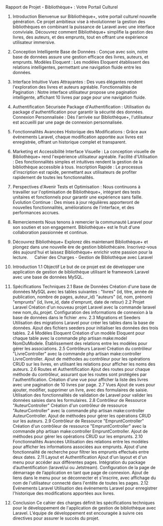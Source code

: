 Rapport de Projet - Bibliothèque+ : Votre Portail Culturel
1. Introduction
Bienvenue sur Bibliothèque+, votre portail culturel nouvelle génération. Ce projet ambitieux vise à révolutionner la gestion des bibliothèques en combinant la puissance de Laravel avec une interface conviviale. Découvrez comment Bibliothèque+ simplifie la gestion des livres, des auteurs, et des emprunts, tout en offrant une expérience utilisateur immersive.

2. Conception Intelligente
Base de Données : Conçue avec soin, notre base de données assure une gestion efficace des livres, auteurs, et emprunts.
Modèles Eloquent : Les modèles Eloquent établissent des relations intelligentes, permettant une navigation fluide entre les données.
3. Interface Intuitive
Vues Attrayantes : Des vues élégantes rendent l'exploration des livres et auteurs agréable.
Fonctionnalités de Pagination : Notre interface utilisateur propose une pagination intelligente, affichant 10 livres par page pour une navigation fluide.
4. Authentification Sécurisée
Package d'Authentification : Utilisation du package d'authentification pour garantir la sécurité des données.
Connexion Personnalisée : Dès l'arrivée sur Bibliothèque+, l'utilisateur est accueilli par une page de connexion personnalisée.
5. Fonctionnalités Avancées
Historique des Modifications : Grâce aux événements Laravel, chaque modification apportée aux livres est enregistrée, offrant un historique complet et transparent.
6. Marketing et Accessibilité
Interface Visuelle : La conception visuelle de Bibliothèque+ rend l'expérience utilisateur agréable.
Facilité d'Utilisation : Des fonctionnalités simples et intuitives rendent la gestion de la bibliothèque accessible à tous.
Inscription Rapide : Le processus d'inscription est rapide, permettant aux utilisateurs de profiter rapidement de toutes les fonctionnalités.
7. Perspectives d'Avenir
Tests et Optimisation : Nous continuons à travailler sur l'optimisation de Bibliothèque+, intégrant des tests unitaires et fonctionnels pour garantir une expérience sans faille.
Évolution Continue : Des mises à jour régulières apporteront de nouvelles fonctionnalités, améliorations de l'interface, et des performances accrues.
8. Remerciements
Nous tenons à remercier la communauté Laravel pour son soutien et son engagement. Bibliothèque+ est le fruit d'une collaboration passionnée et continue.

9. Découvrez Bibliothèque+
Explorez dès maintenant Bibliothèque+ et plongez dans une nouvelle ère de gestion bibliothécaire. Inscrivez-vous dès aujourd'hui et laissez Bibliothèque+ enrichir votre passion pour la lecture.
 
Cahier des Charges - Gestion de Bibliothèque avec Laravel
1. Introduction
1.1 Objectif
Le but de ce projet est de développer une application de gestion de bibliothèque utilisant le framework Laravel avec une base de données MySQL.

2. Spécifications Techniques
2.1 Base de Données
Création d'une base de données MySQL avec les tables suivantes :
"livres" (id, titre, année de publication, nombre de pages, auteur_id)
"auteurs" (id, nom, prénom)
"emprunts" (id, livre_id, date d'emprunt, date de retour)
2.2 Projet Laravel
Création d'un nouveau projet Laravel avec la commande laravel new nom_du_projet.
Configuration des informations de connexion à la base de données dans le fichier .env.
2.3 Migrations et Seeders
Utilisation des migrations Laravel pour créer les tables dans la base de données.
Ajout des fichiers seeders pour initialiser les données des trois tables.
2.4 Modèles Eloquent
Création d'un modèle Eloquent pour chaque table avec la commande php artisan make:model NomDuModele.
Établissement des relations entre les modèles pour gérer les associations.
2.5 Contrôleurs Laravel
Création du contrôleur "LivreController" avec la commande php artisan make:controller LivreController.
Ajout de méthodes au contrôleur pour les opérations CRUD sur les livres, en utilisant les relations pour afficher les noms des auteurs.
2.6 Routes et Authentification
Ajout des routes pour chaque méthode du contrôleur, assurant que les routes sont protégées par l'authentification.
Création d'une vue pour afficher la liste des livres avec une pagination de 10 livres par page.
2.7 Vues
Ajout de vues pour ajouter, modifier, supprimer un livre, avec des formulaires de saisie.
Utilisation des fonctionnalités de validation de Laravel pour valider les données saisies dans les formulaires.
2.8 Contrôleur de Ressource "AuteurController"
Création d'un contrôleur de ressource "AuteurController" avec la commande php artisan make:controller AuteurController.
Ajout de méthodes pour gérer les opérations CRUD sur les auteurs.
2.9 Contrôleur de Ressource "EmpruntController"
Création d'un contrôleur de ressource "EmpruntController" avec la commande php artisan make:controller EmpruntController.
Ajout de méthodes pour gérer les opérations CRUD sur les emprunts.
2.10 Fonctionnalités Avancées
Utilisation des relations entre les modèles pour afficher les informations associées aux emprunts.
Ajout d'une fonctionnalité de recherche pour filtrer les emprunts effectués entre deux dates.
2.11 Layout et Authentification
Ajout d'un layout et d'un menu pour accéder aux différentes pages.
Intégration du package d’authentification (laravel/ui ou Jetstream).
Configuration de la page de démarrage de l’application en tant que page de connexion.
Ajout de liens dans le menu pour se déconnecter et s'inscrire, avec affichage du nom de l'utilisateur connecté dans l'entête de toutes les pages.
2.12 Événements Laravel
Utilisation des événements Laravel pour enregistrer l'historique des modifications apportées aux livres.
3. Conclusion
Ce cahier des charges définit les spécifications techniques pour le développement de l'application de gestion de bibliothèque avec Laravel. L'équipe de développement est encouragée à suivre ces directives pour assurer le succès du projet.

